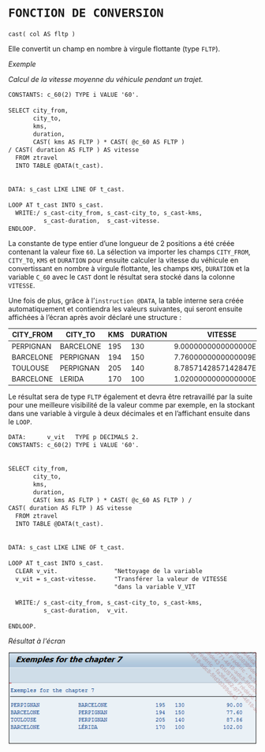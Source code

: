 # **`FONCTION DE CONVERSION`**

```JS
cast( col AS fltp )
```

Elle convertit un champ en nombre à virgule flottante (type `FLTP`).

_Exemple_

_Calcul de la vitesse moyenne du véhicule pendant un trajet._

```JS
CONSTANTS: c_60(2) TYPE i VALUE '60'.

SELECT city_from,
       city_to,
       kms,
       duration,
       CAST( kms AS FLTP ) * CAST( @c_60 AS FLTP )
/ CAST( duration AS FLTP ) AS vitesse
  FROM ztravel
  INTO TABLE @DATA(t_cast).


DATA: s_cast LIKE LINE OF t_cast.

LOOP AT t_cast INTO s_cast.
  WRITE:/ s_cast-city_from, s_cast-city_to, s_cast-kms,
          s_cast-duration,  s_cast-vitesse.
ENDLOOP.
```

La constante de type entier d’une longueur de 2 positions a été créée contenant la valeur fixe `60`. La sélection va importer les champs `CITY_FROM`, `CITY_TO`, `KMS` et `DURATION` pour ensuite calculer la vitesse du véhicule en convertissant en nombre à virgule flottante, les champs `KMS`, `DURATION` et la variable `C_60` avec le `CAST` dont le résultat sera stocké dans la colonne `VITESSE`.

Une fois de plus, grâce à l’`instruction @DATA`, la table interne sera créée automatiquement et contiendra les valeurs suivantes, qui seront ensuite affichées à l’écran après avoir déclaré une structure :

| **CITY_FROM** | **CITY_TO** | **KMS** | **DURATION** | **VITESSE**            |
| ------------- | ----------- | ------- | ------------ | ---------------------- |
| PERPIGNAN     | BARCELONE   | 195     | 130          | 9.0000000000000000E+01 |
| BARCELONE     | PERPIGNAN   | 194     | 150          | 7.7600000000000009E+01 |
| TOULOUSE      | PERPIGNAN   | 205     | 140          | 8.7857142857142847E+01 |
| BARCELONE     | LERIDA      | 170     | 100          | 1.0200000000000000E+02 |

Le résultat sera de type `FLTP` également et devra être retravaillé par la suite pour une meilleure visibilité de la valeur comme par exemple, en la stockant dans une variable à virgule à deux décimales et en l’affichant ensuite dans le `LOOP`.

```JS
DATA:      v_vit   TYPE p DECIMALS 2.
CONSTANTS: c_60(2) TYPE i VALUE '60'.


SELECT city_from,
       city_to,
       kms,
       duration,
       CAST( kms AS FLTP ) * CAST( @c_60 AS FLTP ) /
CAST( duration AS FLTP ) AS vitesse
  FROM ztravel
  INTO TABLE @DATA(t_cast).


DATA: s_cast LIKE LINE OF t_cast.

LOOP AT t_cast INTO s_cast.
  CLEAR v_vit.                "Nettoyage de la variable
  v_vit = s_cast-vitesse.     "Transférer la valeur de VITESSE
                              "dans la variable V_VIT

  WRITE:/ s_cast-city_from, s_cast-city_to, s_cast-kms,
          s_cast-duration,  v_vit.

ENDLOOP.
```

_Résultat à l'écran_

![](../../99%20-%20Ressources/09_Instructions_dbtab%20-%2001%20-%2014%20-%2001.png)
